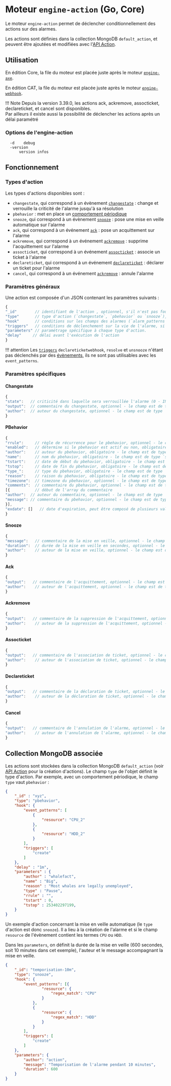 # Moteur `engine-action` (Go, Core)

Le moteur `engine-action` permet de déclencher conditionnellement des actions sur des alarmes.

Les actions sont définies dans la collection MongoDB `default_action`, et peuvent être ajoutées et modifiées avec l'[API Action](../../guide-developpement/api/api-v2-action.md).

## Utilisation

En édition Core, la file du moteur est placée juste après le moteur [`engine-axe`](moteur-axe.md).

En édition CAT, la file du moteur est placée juste après le moteur [`engine-webhook`](moteur-webhook.md).

!!! Note
    Depuis la version 3.39.0, les actions ack, ackremove, assocticket, declareticket, et cancel sont disponibles.  
    Par ailleurs il existe aussi la possibilité de déclencher les actions après un délai paramétré

### Options de l'engine-action

```
  -d	debug
  -version
      version infos
```

## Fonctionnement

### Types d'action

Les types d'actions disponibles sont :

* `changestate`, qui correspond à un évènement [`changestate`](../../guide-developpement/struct-event.md#event-changestate-structure) : change et verrouille la criticité de l'alarme jusqu'à sa résolution
* `pbehavior` : met en place un [comportement périodique](moteur-pbehavior.md)
* `snooze`, qui correspond à un évènement [`snooze`](../../guide-developpement/struct-event.md#event-snooze-structure) : pose une mise en veille automatique sur l'alarme
* `ack`, qui correspond à un événement [`ack`](../../guide-developpement/struct-event.md#event-acknowledgment-structure) : pose un acquittement sur l'alarme
* `ackremove`, qui correspond à un événement [`ackremove`](../../guide-developpement/struct-event.md#event-ackremove-structure) : supprime l'acquittement sur l'alarme
* `assocticket`, qui correspond à un événement [`assocticket`](../../guide-developpement/struct-event.md#event-assocticket-structure) : associe un ticket à l'alarme
* `declareticket`, qui correspond à un événement [`declareticket`](../../guide-developpement/struct-event.md#event-declareticket-structure) : déclarer un ticket pour l'alarme
* `cancel`, qui correspond à un événement [`ackremove`](../../guide-developpement/struct-event.md#event-cancel-structure) : annule l'alarme

### Paramètres généraux

Une action est composée d'un JSON contenant les paramètres suivants :

```javascript
{
"_id"        // identifiant de l'action , optionnel, s'il n'est pas fourni par l'utilisateur il sera généré automatiquement - le champ est de type `string`
"type"       // type d'action (`changestate`, `pbehavior` ou `snooze`), obligatoire - le champ est de type `string`
"hook"       // conditions sur les champs des alarmes (`alarm_patterns`), des entités (`entity_patterns`) ou des évènements (`event_patterns`) dans lesquelles l'action doit être appelée, optionnel
"triggers"   // conditions de déclenchement sur la vie de l'alarme, si plusieurs triggers sont indiqués, au moins un de ces triggers doit avoir eu lieu pour que l'action soit appelée
"parameters" // paramétrage spécifique à chaque type d'action.
"delay"	    // délai avant l'exécution de l'action
}
```

!!! attention
    Les [`triggers`](../architecture-interne/triggers.md) `declareticketwebhook`, `resolve` et `unsnooze` n'étant pas déclenchés par des [évènements](../../guide-developpement/struct-event.md), ils ne sont pas utilisables avec les `event_patterns`.

### Paramètres spécifiques

#### Changestate

```javascript
{
"state":   // criticité dans laquelle sera verrouillée l'alarme (0 - INFO, 1 - MINOR, 2 - MAJOR, 3 - CRITICAL), le champ est de type `integer`
"output":  // commentaire du changestate, optionnel - le champ est de type `string`
"author":  // auteur du changestate, optionnel - le champ est de type `string`
}
```

#### PBehavior

```javascript
{
"rrule":     // règle de récurrence pour le pbehavior, optionnel - le champ est de type `string`
"enabled":   // détermine si le pbehavior est actif ou non, obligatoire - le champ est de type `boolean`
"author":    // auteur du pbehavior, obligatoire - le champ est de type `string`
"name":      // nom du pbehavior, obligatoire - le champ est de type `string`
"tstart":    // date de début du pbehavior, obligatoire - le champ est de type `integer` en UNIX timestamp
"tstop":     // date de fin du pbehavior, obligatoire - le champ est de type `integer` en UNIX timestamp
"type_":     // type du pbehavior, obligatoire - le champ est de type `string`
"reason":    // raison du pbehavior, obligatoire - le champ est de type `string`
"timezone":  // timezone du pbehavior, optionnel - le champ est de type `string`
"comments":  // commentaire du pbehavior, optionnel - le champ est de type `array`
[{           // début de l'array du commentaire
"author":  // auteur du commentaire, optionnel - le champ est de type `string`
"message": // commentaire du pbehavior, optionnel - le champ est de type `string`
}],
"exdate": []   // date d'expiration, peut être composé de plusieurs valeurs, optionnel - le champ est de type integer` en UNIX timestamp
}
```

#### Snooze

```javascript
{
"message":   // commentaire de la mise en veille, optionnel - le champ est de type `string`
"duration":  // durée de la mise en veille en secondes, optionnel - le champ est de type `number`
"author":    // auteur de la mise en veille, optionnel - le champ est de type `string`
}
```

#### Ack

```javascript
{
"output":   // commentaire de l'acquittement, optionnel - le champ est de type `string`
"author":    // auteur de l'acquittement, optionnel - le champ est de type `string`
}
```

#### Ackremove

```javascript
{
"output":   // commentaire de la suppression de l'acquittement, optionnel - le champ est de type `string`
"author":    // auteur de la suppression de l'acquittement, optionnel - le champ est de type `string`
}
```

#### Assocticket

```javascript
{
"output":   // commentaire de l'association de ticket, optionnel - le champ est de type `string`
"author":    // auteur de l'association de ticket, optionnel - le champ est de type `string`
}
```

#### Declareticket

```javascript
{
"output":   // commentaire de la déclaration de ticket, optionnel - le champ est de type `string`
"author":    // auteur de la déclaration de ticket, optionnel - le champ est de type `string`
}
```

#### Cancel

```javascript
{
"output":   // commentaire de l'annulation de l'alarme, optionnel - le champ est de type `string`
"author":    // auteur de l'annulation de l'alarme, optionnel - le champ est de type `string`
}
```

## Collection MongoDB associée

Les actions sont stockées dans la collection MongoDB `default_action` (voir [API Action](../../guide-developpement/api/api-v2-action.md) pour la création d'actions). Le champ `type` de l'objet définit le type d'action. Par exemple, avec un comportement périodique, le champ `type` vaut `pbehavior` :

```json
{
    "_id" : "xyz",
    "type": "pbehavior",
    "hook": {
        "event_patterns": [
            {
                "resource": "CPU_2"
            },
            {
                "resource": "HDD_2"
            }
        ],
        "triggers": [
            "create"
        ]
    },
    "delay" : "1m",
    "parameters" : {
        "author" : "whalefact",
        "name" : "Big",
        "reason" : "Most whales are legally unemployed",
        "type" : "Pause",
        "rrule" : "",
        "tstart" : 0,
        "tstop" : 253402297199,
    }
}
```

Un exemple d'action concernant la mise en veille automatique (le `type` d'action est donc `snooze`). Il a lieu à la création de l'alarme et si le champ `resource` de l'évènement contient les termes `CPU`  ou `HDD`.

Dans les `parameters`, on définit la durée de la mise en veille (600 secondes, soit 10 minutes dans cet exemple), l'auteur et le message accompagnant la mise en veille.

```json
{
	"_id": "temporisation-10m",
	"type": "snooze",
	"hook": {
		"event_patterns": [{
				"resource": {
					"regex_match": "CPU"
				}
			},
			{
				"resource": {
					"regex_match": "HDD"
				}
			}
		],
		"triggers": [
			"create"
		]
	},
	"parameters": {
		"author": "action",
		"message": "Temporisation de l'alarme pendant 10 minutes",
		"duration": 600
	}
}
```
